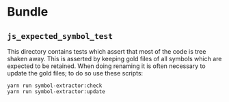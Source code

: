 # Bundle

## `js_expected_symbol_test`
This directory contains tests which assert that most of the code is tree shaken away.
This is asserted by keeping gold files of all symbols which are expected to be retained.
When doing renaming it is often necessary to update the gold files; to do so use these scripts:

```
yarn run symbol-extractor:check
yarn run symbol-extractor:update
```
